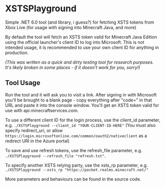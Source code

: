 # XSTSPlayground

Simple .NET 6.0 tool (and library, i guess?) for fetching XSTS tokens from Xbox Live (for usage with signing into Minecraft Java, and more)

By default the tool will fetch an XSTS token valid for Minecraft Java Edition using the official launcher's client ID to log into Microsoft. This is not intended usage, it is recommended to use your own client ID for anything in production.

*(This was written as a quick and dirty testing tool for research purposes. It's likely broken in some places - if it doesn't work for you, sorry!)*

## Tool Usage

Run the tool and it will ask you to visit a link. After signing in with Microsoft you'll be brought to a blank page - copy everything after "code=" in that URL and paste it into the console window. You'll get an XSTS token valid for use with api.minecraftservices.com.

To use a different client ID for the login process, use the client_id parameter, e.g. `./XSTSPlayground --client_id "YOUR-CLIENT-ID-HERE"` (You must also specify redirect_uri, or allow `https://login.microsoftonline.com/common/oauth2/nativeclient` as a redirect URI in the Azure portal)

To save and use refresh tokens, use the refresh_file parameter, e.g. `./XSTSPlayground --refresh_file "refresh.txt"`.

To specify another XSTS relying party, use the xsts_rp parameter, e.g. `./XSTSPlayground --xsts_rp "https://pocket.realms.minecraft.net/"`

More parameters and behaviours can be found in the source code.
